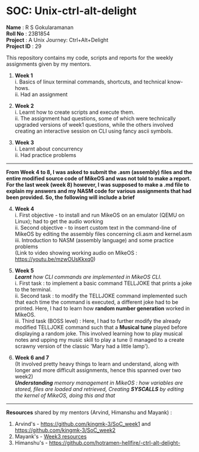 # SOC: Unix-ctrl-alt-delight <br>
**Name** : R S Gokularamanan <br>
**Roll No** : 23B1854 <br>
**Project** : A Unix Journey: Ctrl+Alt+Delight <br>
**Project ID** : 29 <br>

This repository contains my code, scripts and reports for the weekly assignments given by my mentors. <br>
1. **Week 1** <br>
   i. Basics of linux terminal commands, shortcuts, and technical know-hows. <br>
  ii. Had an assignment <br>
  
2. **Week 2** <br>
   i. Learnt how to create scripts and execute them. <br>
  ii. The assignment had questions, some of which were technically upgraded versions of week1 questions, while the others involved creating an interactive session on CLI using fancy ascii symbols. <br>
  
3. **Week 3** <br>
   i. Learnt about concurrency <br>
  ii. Had practice problems <br>
  
***
**From Week 4 to 8, I was asked to submit the .asm (assembly) files and the entire modified source code of MikeOS and was not told to make a report. For the last week (week 8) however, I was supposed to make a .md file to explain my answers and my NASM code for various assignments that had been provided. So, the following will include a brief** <br>  

4. **Week 4** <br>
   i. First objective - to install and run MikeOS on an emulator (QEMU on Linux); had to get the audio working <br>
   ii. Second objective - to insert custom text in the command-line of MikeOS by editing the assembly files concerning cli.asm and kernel.asm <br>
  iii. Introduction to NASM (assembly language) and some practice problems <br>
  (Link to video showing working audio on MikeOS : https://youtu.be/mzwOUsKkxq0)
  
5. **Week 5** <br>
   _**Learnt** how CLI commands are implemented in MikeOS CLI._ <br>
   i. First task : to implement a basic command TELLJOKE that prints a joke to the terminal. <br>
   ii. Second task : to modify the TELLJOKE command implemented such that each time the command is executed, a different joke had to be printed. Here, I had to learn how **random number generation** worked in MikeOS. <br>
   iii. Third task (BOSS level) : Here, I had to further modify the already modified TELLJOKE command such that a **Musical tune** played before displaying a random joke. This involved learning how to play musical notes and upping my music skill to play a tune (I managed to a create scrawny version of the classic 'Mary had a little lamp'). <br>
   
6. **Week 6 and 7** <br>
   (It involved pretty heavy things to learn and understand, along with longer and more difficult assignments, hence this spanned over two week2) <br>
   _**Understanding** memory management in MikeOS : how variables are stored, files are loaded and retrieved, Creating **SYSCALLS** by editing the kernel of MikeOS, doing this and that_   
  

***
**Resources** shared by my mentors (Arvind, Himanshu and Mayank) : <br>
   1. Arvind's - https://github.com/kingmk-3/SoC_week1 and https://github.com/kingmk-3/SoC_week2
   2. Mayank's - [Week3 resources](week3/theory_folder/theory_folder)
   3. Himanshu's - https://github.com/hotramen-hellfire/-ctrl-alt-delight-
